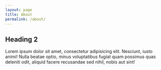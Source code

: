 ```yaml
---
layout: page
title: About
permalink: /about/
---
```


<h2>Heading 2</h2>
<p>Lorem ipsum dolor sit amet, consectetur adipisicing elit. Nesciunt, iusto animi! Nulla beatae optio, minus voluptatibus fugiat quam possimus quas deleniti odit, aliquid facere recusandae sed nihil, nobis aut sint!</p>
